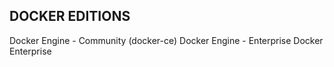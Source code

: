 ##  DOCKER EDITIONS

Docker Engine - Community (docker-ce)
Docker Engine - Enterprise
Docker Enterprise

